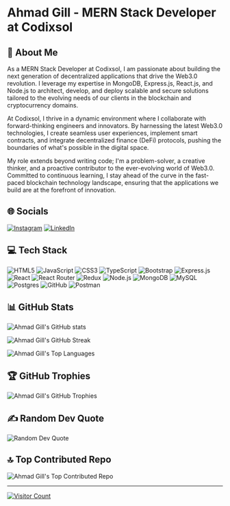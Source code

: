# Ahmad Gill - MERN Stack Developer at Codixsol

## 💫 About Me
As a MERN Stack Developer at Codixsol, I am passionate about building the next generation of decentralized applications that drive the Web3.0 revolution. I leverage my expertise in MongoDB, Express.js, React.js, and Node.js to architect, develop, and deploy scalable and secure solutions tailored to the evolving needs of our clients in the blockchain and cryptocurrency domains.

At Codixsol, I thrive in a dynamic environment where I collaborate with forward-thinking engineers and innovators. By harnessing the latest Web3.0 technologies, I create seamless user experiences, implement smart contracts, and integrate decentralized finance (DeFi) protocols, pushing the boundaries of what's possible in the digital space.

My role extends beyond writing code; I'm a problem-solver, a creative thinker, and a proactive contributor to the ever-evolving world of Web3.0. Committed to continuous learning, I stay ahead of the curve in the fast-paced blockchain technology landscape, ensuring that the applications we build are at the forefront of innovation.

## 🌐 Socials
[![Instagram](https://img.shields.io/badge/Instagram-%23E4405F.svg?style=for-the-badge&logo=Instagram&logoColor=white)](https://instagram.com/m_a_gill_)
[![LinkedIn](https://img.shields.io/badge/LinkedIn-%230077B5.svg?style=for-the-badge&logo=linkedin&logoColor=white)](https://linkedin.com/in/ahmadgill/)

## 💻 Tech Stack
![HTML5](https://img.shields.io/badge/html5-%23E34F26.svg?style=for-the-badge&logo=html5&logoColor=white)
![JavaScript](https://img.shields.io/badge/javascript-%23323330.svg?style=for-the-badge&logo=javascript&logoColor=%23F7DF1E)
![CSS3](https://img.shields.io/badge/css3-%231572B6.svg?style=for-the-badge&logo=css3&logoColor=white)
![TypeScript](https://img.shields.io/badge/typescript-%23007ACC.svg?style=for-the-badge&logo=typescript&logoColor=white)
![Bootstrap](https://img.shields.io/badge/bootstrap-%238511FA.svg?style=for-the-badge&logo=bootstrap&logoColor=white)
![Express.js](https://img.shields.io/badge/express.js-%23404d59.svg?style=for-the-badge&logo=express&logoColor=%2361DAFB)
![React](https://img.shields.io/badge/react-%2320232a.svg?style=for-the-badge&logo=react&logoColor=%2361DAFB)
![React Router](https://img.shields.io/badge/React_Router-CA4245?style=for-the-badge&logo=react-router&logoColor=white)
![Redux](https://img.shields.io/badge/redux-%23593d88.svg?style=for-the-badge&logo=redux&logoColor=white)
![Node.js](https://img.shields.io/badge/node.js-6DA55F?style=for-the-badge&logo=node.js&logoColor=white)
![MongoDB](https://img.shields.io/badge/MongoDB-%234ea94b.svg?style=for-the-badge&logo=mongodb&logoColor=white)
![MySQL](https://img.shields.io/badge/mysql-4479A1.svg?style=for-the-badge&logo=mysql&logoColor=white)
![Postgres](https://img.shields.io/badge/postgres-%23316192.svg?style=for-the-badge&logo=postgresql&logoColor=white)
![GitHub](https://img.shields.io/badge/github-%23121011.svg?style=for-the-badge&logo=github&logoColor=white)
![Postman](https://img.shields.io/badge/Postman-FF6C37?style=for-the-badge&logo=postman&logoColor=white)

## 📊 GitHub Stats
![Ahmad Gill's GitHub stats](https://github-readme-stats.vercel.app/api?username=AhmadGill7&theme=dark&hide_border=false&include_all_commits=true&count_private=true)

![Ahmad Gill's GitHub Streak](https://github-readme-streak-stats.herokuapp.com/?user=AhmadGill7&theme=dark&hide_border=false)

![Ahmad Gill's Top Languages](https://github-readme-stats.vercel.app/api/top-langs/?username=AhmadGill7&theme=dark&hide_border=false&include_all_commits=true&count_private=true&layout=compact)

## 🏆 GitHub Trophies
![Ahmad Gill's GitHub Trophies](https://github-profile-trophy.vercel.app/?username=AhmadGill7&theme=radical&no-frame=false&no-bg=false&margin-w=4)

## ✍️ Random Dev Quote
![Random Dev Quote](https://quotes-github-readme.vercel.app/api?type=horizontal&theme=radical)

## 🔝 Top Contributed Repo
![Ahmad Gill's Top Contributed Repo](https://github-contributor-stats.vercel.app/api?username=AhmadGill7&limit=5&theme=dark&combine_all_yearly_contributions=true)

---
[![Visitor Count](https://visitcount.itsvg.in/api?id=AhmadGill7&icon=6&color=0)](https://visitcount.itsvg.in)

